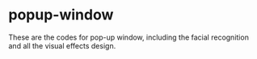 # popup-window
These are the codes for pop-up window, including the facial recognition and all the visual effects design.
